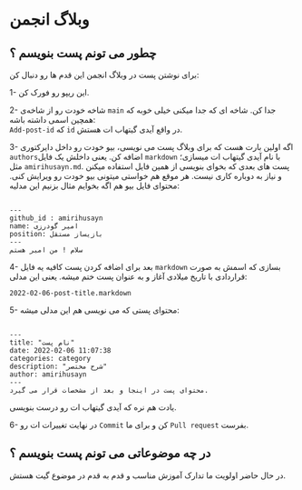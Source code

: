 # وبلاگ انجمن

## چطور می تونم پست بنویسم ؟

برای نوشتن پست در وبلاگ انجمن این قدم ها رو دنبال کن:  

1- این ریپو رو فورک کن.  

2- شاخه خودت رو از شاخه‌ی 
`main` 
جدا کن.
شاخه ای که جدا میکنی خیلی خوبه که همچین اسمی داشته باشه:  
`Add-post-id` 
که 
`id` 
در واقع آیدی گیتهاب ات هستش.  

3- اگه اولین بارت هست که برای وبلاگ پست می نویسی، بیو خودت رو
داخل دایرکتوری `authors`اضافه کن.  یعنی داخلش یک فایل 
 `markdown` 
  با نام آیدی گیتهاب ات میسازی؛ مثل
`amirihusayn.md`. 
پست های بعدی که بخوای بنویسی از همین فایل استفاده میکنن و نیاز به 
دوباره کاری نیست.
هر موقع هم خواستی میتونی بیو خودت رو ویرایش کنی.
محتوای فایل بیو هم اگه بخوایم مثال بزنیم این مدلیه:  

<pre><code>
---
github_id : amirihusayn
name: امیر گودرزی
position: بازیساز مستقل
---
سلام ! من امیر هستم
</code></pre>

4- بعد برای اضافه کردن پست کافیه یه فایل 
`markdown` 
بسازی که اسمش به صورت قراردادی با تاریخ میلادی آغاز و به عنوان
پست ختم میشه. یعنی این مدلی:  

`2022-02-06-post-title.markdown`  

5- محتوای پستی که می نویسی هم این مدلی میشه:  

<pre><code>
---
title: "نام پست"
date: 2022-02-06 11:07:38
categories: category
description: "شرح مختصر"
author: amirihusayn
---
محتوای پست در اینجا و بعد از مشخصات قرار می گیرد.
</code></pre>  

یادت هم نره که آیدی گیتهاب ات رو درست بنویسی.

6- در نهایت تغییرات ات رو
`Commit` 
کن و برای ما 
`Pull request`
بفرست.

## در چه موضوعاتی می تونم پست بنویسم ؟

در حال حاضر اولویت ما تدارک آموزش مناسب و قدم به قدم در موضوع گیت هستش.